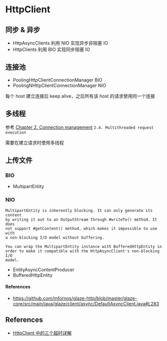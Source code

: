 # HttpClient

## 同步 & 异步

* HttpAsyncClients 利用 NIO 实现异步非阻塞 IO
* HttpClients 利用 BIO 实现同步阻塞 IO

## 连接池

* PoolingHttpClientConnectionManager BIO
* PoolingNHttpClientConnectionManager NIO

每个 host 建立连接后 keep alive，之后所有该 host 的请求使用同一个连接

## 多线程

参考 [Chapter 2. Connection management](http://hc.apache.org/httpcomponents-client-ga/tutorial/html/connmgmt.html)  `2.4. Multithreaded request execution`

需要在建立请求时使用多线程

## 上传文件

### BIO

* MultipartEntity

### NIO

```
MultipartEntity is inherently blocking. It can only generate its content
by writing it out to an OutputStream through #writeTo() method. It does
not support #getContent() method, which makes it impossible to use with
a non-blocking I/O model without buffering.

You can wrap the MultipartEntity instance with BufferedHttpEntity in
order to make it compatible with the HttpAsyncClient's non-blocking I/O
model.
```

* EntityAsyncContentProducer
* BufferedHttpEntity

#### References

* <https://github.com/mfornos/glaze-http/blob/master/glaze-core/src/main/java/glaze/client/async/DefaultAsyncClient.java#L283>

## References

* [HttpClient 中的三个超时详解](https://blog.csdn.net/zhongzh86/article/details/46348933)
